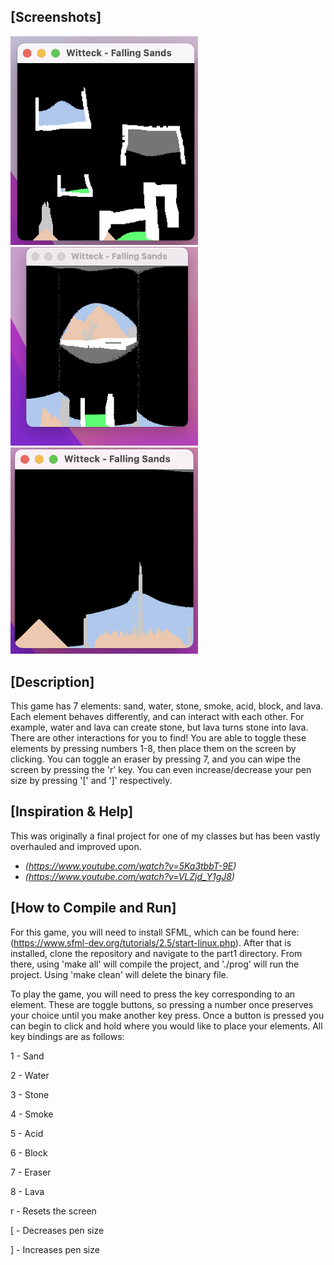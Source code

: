 ## [Screenshots]
<p float="left>
  
  <img src="./media/screenshot1.png" width = "300"/>
  <img src="./media/screenshot2.png" width = "300"/>
  <img src="./media/screenshot1.png" width = "300"/>
  <img src="./media/screenshot3.png" width = "300"/>
  
</p>

## [Description]

This game has 7 elements: sand, water, stone, smoke, acid, block, and lava. Each element behaves differently, and can interact with each other. For example, water and lava can create stone, but lava turns stone into lava. There are other interactions for you to find! You are able to toggle these elements by pressing numbers 1-8, then place them on the screen by clicking. You can toggle an eraser by pressing 7, and you can wipe the screen by pressing the 'r' key. You can even increase/decrease your pen size by pressing '\[' and '\]' respectively. 

## [Inspiration & Help]
This was originally a final project for one of my classes but has been vastly overhauled and improved upon.
* *(https://www.youtube.com/watch?v=5Ka3tbbT-9E)*
* *(https://www.youtube.com/watch?v=VLZjd_Y1gJ8)*


## [How to Compile and Run]

For this game, you will need to install SFML, which can be found here: (https://www.sfml-dev.org/tutorials/2.5/start-linux.php). After that is installed, clone the repository and navigate to the part1 directory. From there, using 'make all' will compile the project, and './prog' will run the project. Using 'make clean' will delete the binary file. 

To play the game, you will need to press the key corresponding to an element. These are toggle buttons, so pressing a number once preserves your choice until you make another key press. Once a button is pressed you can begin to click and hold where you would like to place your elements. All key bindings are as follows:

1 - Sand

2 - Water

3 - Stone

4 - Smoke

5 - Acid

6 - Block

7 - Eraser

8 - Lava

r - Resets the screen

\[ - Decreases pen size

\] - Increases pen size
